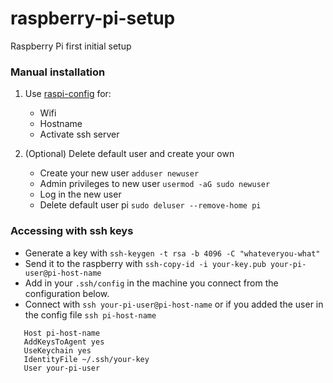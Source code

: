 # raspberry-pi-setup
Raspberry Pi first initial setup

### Manual installation
1. Use [raspi-config](https://www.raspberrypi.com/documentation/computers/configuration.html) for:
   - Wifi
   - Hostname
   - Activate ssh server
   

2. (Optional) Delete default user and create your own 
   - Create your new user `adduser newuser`
   - Admin privileges to new user `usermod -aG sudo newuser`
   - Log in the new user
   - Delete default user pi `sudo deluser --remove-home pi`


### Accessing with ssh keys
   - Generate a key with `ssh-keygen -t rsa -b 4096 -C "whateveryou-what"`
   - Send it to the raspberry with `ssh-copy-id -i your-key.pub your-pi-user@pi-host-name`
   - Add in your `.ssh/config` in the machine you connect from the configuration below.
   - Connect with `ssh your-pi-user@pi-host-name` or if you added the user in the config file `ssh pi-host-name`

   
```shell
   Host pi-host-name
   AddKeysToAgent yes
   UseKeychain yes
   IdentityFile ~/.ssh/your-key
   User your-pi-user
```
